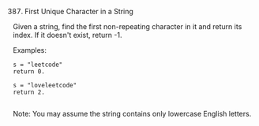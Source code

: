387. First Unique Character in a String

Given a string, find the first non-repeating character in it and return its index. If it doesn't exist, return -1.

Examples:

```
s = "leetcode"
return 0.

s = "loveleetcode"
return 2.
 
```
Note: You may assume the string contains only lowercase English letters.
